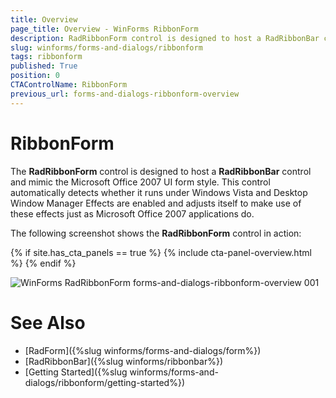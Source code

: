 ```yaml
---
title: Overview
page_title: Overview - WinForms RibbonForm
description: RadRibbonForm control is designed to host a RadRibbonBar control and mimic the Microsoft Office 2007 UI form style.
slug: winforms/forms-and-dialogs/ribbonform
tags: ribbonform
published: True
position: 0
CTAControlName: RibbonForm
previous_url: forms-and-dialogs-ribbonform-overview
---
```


# RibbonForm

The __RadRibbonForm__ control is designed to host a __RadRibbonBar__ control and mimic the Microsoft Office 2007 UI form style. This control automatically detects whether it runs under Windows Vista and Desktop Window Manager Effects are enabled and adjusts itself to make use of these effects just as Microsoft Office 2007 applications do.

The following screenshot shows the __RadRibbonForm__ control in action:

{% if site.has_cta_panels == true %}
{% include cta-panel-overview.html %}
{% endif %}

![WinForms RadRibbonForm forms-and-dialogs-ribbonform-overview 001](images/forms-and-dialogs-ribbonform-overview001.png)

# See Also 

* [RadForm]({%slug winforms/forms-and-dialogs/form%})
* [RadRibbonBar]({%slug winforms/ribbonbar%})
* [Getting Started]({%slug winforms/forms-and-dialogs/ribbonform/getting-started%})
